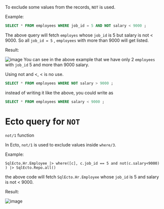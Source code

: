 To exclude some values from the records, `NOT` is used. 

Example:

``` SQL
SELECT * FROM employees WHERE job_id = 5 AND NOT salary < 9000 ;
```

The above query will fetch `employes` whose `job_id` is 5 but salary is not < 9000.
So all `job_id = 5` ,  `employees` with more than 9000 will get listed. 

Result:

![image](https://github.com/sangeethailango/SQL-Ecto-writings/assets/78719077/29b561cf-c535-4e70-a2a9-45ac8bf7a6e5)
You can see in the above example that we have only 2 `employees` with `job_id` 5 and more than 9000 salary.

Using not and <, < is no use.

``` SQL
SELECT * FROM employees WHERE NOT salary > 9000 ;
```

instead of writing it like the above, you could write as

``` SQL
SELECT * FROM employees WHERE salary < 9000 ;
```


# Ecto query for `NOT`

`not/1` function

In Ecto, `not/1` is used to exclude values inside `where/3`.

Example:

``` Ecto
SqlEcto.Hr.Employee |> where([c], c.job_id == 5 and not(c.salary<9000) ) |> SqlEcto.Repo.all()
```

the above code will fetch `SqlEcto.Hr.Employee` whose `job_id` is 5 and salary is not  < 9000.

Result:

![image](https://github.com/sangeethailango/SQL-Ecto-writings/assets/78719077/6a93dd22-56db-4fee-91b5-6b8579199478)
